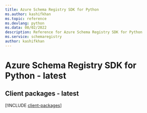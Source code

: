 ```yaml
---
title: Azure Schema Registry SDK for Python
ms.author: kashifkhan
ms.topic: reference
ms.devlang: python
ms.data: 08/02/2022
description: Reference for Azure Schema Registry SDK for Python
ms.service: schemaregistry
author: kashifkhan
---
```

# Azure Schema Registry SDK for Python - latest

## Client packages - latest
[!INCLUDE [client-packages](schema-registry-client-index.md)]